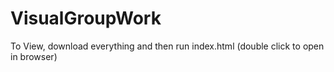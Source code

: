 # VisualGroupWork

To View, download everything and then run index.html (double click to open in browser)